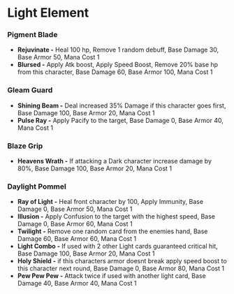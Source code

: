 # Light Element

### Pigment Blade

* **Rejuvinate -** Heal 100 hp, Remove 1 random debuff, Base Damage 30, Base Armor 50, Mana Cost 1
* **Blursed -** Apply Atk boost, Apply Speed Boost, Remove 20% base hp from this character, Base Damage 60, Base Armor 100, Mana Cost 1

### Gleam Guard

* **Shining Beam -** Deal increased 35% Damage if this character goes first, Base Damage 100, Base Armor 20, Mana Cost 1
* **Pulse Ray -** Apply Pacify to the target, Base Damage 0, Base Armor 40, Mana Cost 1

### Blaze Grip

* **Heavens Wrath -** If attacking a Dark character increase damage by 80%, Base Damage 100, Base Armor 20, Mana Cost 1

### Daylight Pommel

* **Ray of Light -** Heal front character by 100, Apply Immunity, Base Damage 0, Base Armor 50, Mana Cost 1
* **Illusion -** Apply Confusion to the target with the highest speed, Base Damage 0, Base Armor 60, Mana Cost 1
* **Twilight -** Remove one random card from the enemies hand, Base Damage 60, Base Armor 60, Mana Cost 1
* **Light Combo -** If used with 2 other Light cards guaranteed critical hit, Base Damage 100, Base Armor 20, Mana Cost 1
* **Holy Shield -** if this characters armor doesnt break apply speed boost to this character next round, Base Damage 0, Base Armor 80, Mana Cost 1
* **Pew Pew Pew -** Attack twice if used with another light card, Base Damage 40, Base Armor 40, Mana Cost 1
